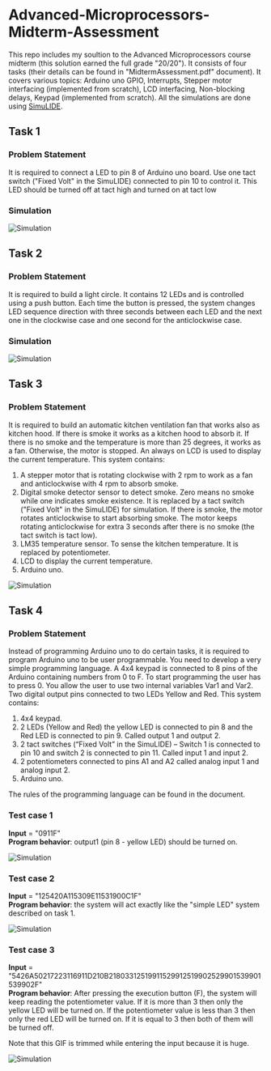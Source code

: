 # Advanced-Microprocessors-Midterm-Assessment

This repo includes my soultion to the Advanced Microprocessors course midterm (this solution earned the full grade "20/20"). It consists of four tasks (their details can be found in "MidtermAssessment.pdf" document). It covers various topics: Arduino uno GPIO, Interrupts, Stepper motor interfacing (implemented from scratch), LCD interfacing, Non-blocking delays, Keypad (implemented from scratch). All the simulations are done using <a href="https://www.simulide.com/p/home.html">SimuLIDE</a>.

## Task 1

### Problem Statement

It is required to connect a LED to pin 8 of Arduino uno board. Use one tact switch ("Fixed Volt" in the
SimuLIDE) connected to pin 10 to control it. This LED should be turned off at tact high and turned on at tact low

### Simulation

![Simulation](https://github.com/mostafa-elgendy22/Advanced-Microprocessors-Midterm-Assessment/blob/main/Task1/9190608_1_V1.gif)

## Task 2

### Problem Statement

It is required to build a light circle. It contains 12 LEDs and is controlled using a push button. Each time the button is pressed, the system changes LED sequence direction with three seconds between each LED and the next one in the clockwise case and one second for the anticlockwise case.

### Simulation

![Simulation](https://github.com/mostafa-elgendy22/Advanced-Microprocessors-Midterm-Assessment/blob/main/Task2/9190608_2_V1.gif)

## Task 3

### Problem Statement

It is required to build an automatic kitchen ventilation fan that works also as kitchen hood. If there is smoke it works as a kitchen hood to absorb it. If there is no smoke and the temperature is more than 25 degrees, it works as a fan. Otherwise, the motor is stopped. An always on LCD is used to display the current temperature. This system contains:

<ol>
    <li>A stepper motor that is rotating clockwise with 2 rpm to work as a fan and anticlockwise with 4 rpm to absorb smoke.</li>
    <li>Digital smoke detector sensor to detect smoke. Zero means no smoke while one indicates smoke existence. It is replaced by a tact switch ("Fixed Volt" in the SimuLIDE) for simulation. If there is smoke, the motor rotates anticlockwise to start absorbing smoke. The motor keeps rotating anticlockwise for extra 3 seconds after there is no smoke (the tact switch is tact low).</li>
    <li>LM35 temperature sensor. To sense the kitchen temperature. It is replaced by potentiometer.</li>
    <li>LCD to display the current temperature.</li>
    <li>Arduino uno.</li>
</ol>

![Simulation](https://github.com/mostafa-elgendy22/Advanced-Microprocessors-Midterm-Assessment/blob/main/Task3/9190608_3_V1.gif)

## Task 4

### Problem Statement

Instead of programming Arduino uno to do certain tasks, it is required to program Arduino uno to be user programmable. You need to develop a very simple programming language. A 4x4 keypad is connected to 8 pins of the Arduino containing numbers from 0 to F. To start programming the user has to press 0. You allow the user to use two internal variables Var1 and Var2. Two digital output pins connected to two LEDs Yellow and Red.
This system contains:

<ol>
    <li>4x4 keypad.</li>
    <li>2 LEDs (Yellow and Red) the yellow LED is connected to pin 8 and the Red LED is connected to pin 9. Called output 1 and output 2.</li>
    <li>2 tact switches (“Fixed Volt” in the SimuLIDE) – Switch 1 is connected to pin 10 and switch 2 is connected to pin 11. Called input 1 and input 2.</li>
    <li>2 potentiometers connected to pins A1 and A2 called analog input 1 and analog input 2.</li>
    <li>Arduino uno.</li>
</ol>

The rules of the programming language can be found in the document.

### Test case 1

**Input** = "0911F"
<br>
**Program behavior**: output1 (pin 8 - yellow LED) should be turned on.

![Simulation](https://github.com/mostafa-elgendy22/Advanced-Microprocessors-Midterm-Assessment/blob/main/Task4/9190608_4_V1_1.gif)

### Test case 2

**Input** = "125420A115309E11531900C1F"
<br>
**Program behavior**: the system will act exactly like the "simple LED" system described on task 1.

![Simulation](https://github.com/mostafa-elgendy22/Advanced-Microprocessors-Midterm-Assessment/blob/main/Task4/9190608_4_V1_2.gif)

### Test case 3

**Input** = "5426A50217223116911D210B21803312519911529912519902529901539901539902F"
<br>
**Program behavior**: After pressing the execution button (F), the system will keep reading the potentiometer value. If it is more than 3 then only the yellow LED will be turned on. If the potentiometer value is less than 3 then only the red LED will be turned on. If it is equal to 3 then both of them will be turned off.

Note that this GIF is trimmed while entering the input because it is huge.

![Simulation](https://github.com/mostafa-elgendy22/Advanced-Microprocessors-Midterm-Assessment/blob/main/Task4/9190608_4_V1_3.gif)
